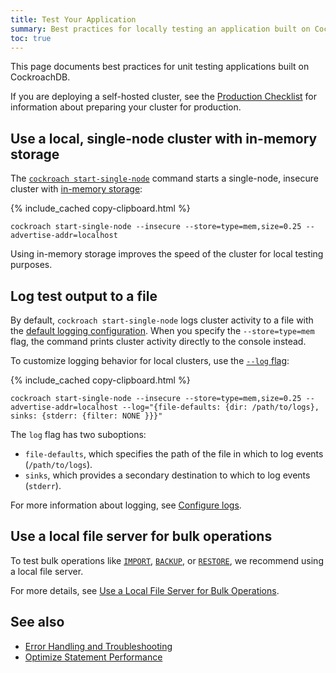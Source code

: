 ```yaml
---
title: Test Your Application
summary: Best practices for locally testing an application built on CockroachDB
toc: true
---
```


This page documents best practices for unit testing applications built on CockroachDB.

If you are deploying a self-hosted cluster, see the [Production Checklist](recommended-production-settings.html) for information about preparing your cluster for production.

## Use a local, single-node cluster with in-memory storage

The [`cockroach start-single-node`](cockroach-start-single-node.html) command starts a single-node, insecure cluster with [in-memory storage](cockroach-start-single-node.html#store):

{%  include_cached copy-clipboard.html %}
~~~ shell
cockroach start-single-node --insecure --store=type=mem,size=0.25 --advertise-addr=localhost
~~~

Using in-memory storage improves the speed of the cluster for local testing purposes.

## Log test output to a file

By default, `cockroach start-single-node` logs cluster activity to a file with the [default logging configuration](configure-logs.html#default-logging-configuration). When you specify the `--store=type=mem` flag, the command prints cluster activity directly to the console instead.

To customize logging behavior for local clusters, use the [`--log` flag](cockroach-start-single-node.html#logging):

{%  include_cached copy-clipboard.html %}
~~~ shell
cockroach start-single-node --insecure --store=type=mem,size=0.25 --advertise-addr=localhost --log="{file-defaults: {dir: /path/to/logs}, sinks: {stderr: {filter: NONE }}}"
~~~

The `log` flag has two suboptions:

- `file-defaults`, which specifies the path of the file in which to log events (`/path/to/logs`).
- `sinks`, which provides a secondary destination to which to log events (`stderr`).

For more information about logging, see [Configure logs](configure-logs.html).

## Use a local file server for bulk operations

To test bulk operations like [`IMPORT`](import.html), [`BACKUP`](backup.html), or [`RESTORE`](restore.html), we recommend using a local file server.

For more details, see [Use a Local File Server for Bulk Operations](use-a-local-file-server-for-bulk-operations.html).

## See also

- [Error Handling and Troubleshooting](error-handling-and-troubleshooting.html)
- [Optimize Statement Performance](make-queries-fast.html)